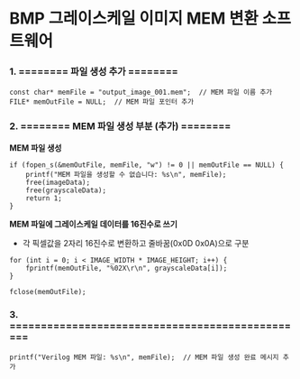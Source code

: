 # BMP 그레이스케일 이미지 MEM 변환 소프트웨어

### 1. ======== 파일 생성 추가 ========
```
const char* memFile = "output_image_001.mem";  // MEM 파일 이름 추가
FILE* memOutFile = NULL;  // MEM 파일 포인터 추가
```

### 2. ======== MEM 파일 생성 부분 (추가) ========
__MEM 파일 생성__
```
if (fopen_s(&memOutFile, memFile, "w") != 0 || memOutFile == NULL) {
    printf("MEM 파일을 생성할 수 없습니다: %s\n", memFile);
    free(imageData);
    free(grayscaleData);
    return 1;
}
```

__MEM 파일에 그레이스케일 데이터를 16진수로 쓰기__
- 각 픽셀값을 2자리 16진수로 변환하고 줄바꿈(0x0D 0x0A)으로 구분
```
for (int i = 0; i < IMAGE_WIDTH * IMAGE_HEIGHT; i++) {
    fprintf(memOutFile, "%02X\r\n", grayscaleData[i]);
}

fclose(memOutFile);
```

### 3. ================================================
```
printf("Verilog MEM 파일: %s\n", memFile);  // MEM 파일 생성 완료 메시지 추가
```

